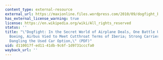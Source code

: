 ```yaml
---
content_type: external-resource
external_url: https://maxionline.files.wordpress.com/2010/09/dogfight_boeing-airbus-iberia.pdf
has_external_license_warning: true
license: https://en.wikipedia.org/wiki/All_rights_reserved
status: ''
title: "\"Dogfight: In the Secret World of Airplane Deals, One Battle Up Close\u2014\
  Boeing, Airbus Vied to Meet Cutthroat Terms of Iberia; Strong Carriers Call Shots\u2014\
  Dangling the Used Car Option,\" (PDF)"
uid: d110017f-ed11-41db-9c6f-1d9731cccfa0
wayback_url: ''
---
```

